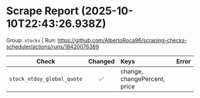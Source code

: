 # Scrape Report (2025-10-10T22:43:26.938Z)

Group: `stocks`  |  Run: https://github.com/AlbertoRoca96/scraping-checks-scheduler/actions/runs/18420076389

| Check | Changed | Keys | Error |
|---|:---:|:--|:--|
| `stock_ntdoy_global_quote` | ✅ | change, changePercent, price |  |
